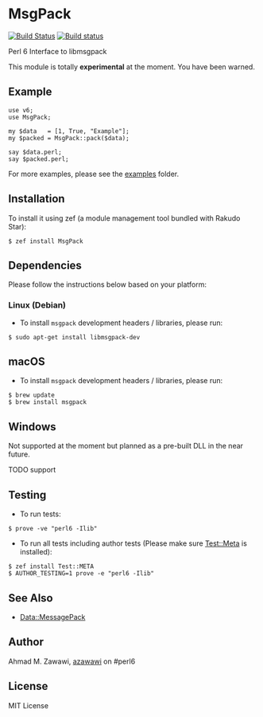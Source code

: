 # MsgPack

 [![Build Status](https://travis-ci.org/azawawi/perl6-msgpack.svg?branch=master)](https://travis-ci.org/azawawi/perl6-msgpack) [![Build status](https://ci.appveyor.com/api/projects/status/github/azawawi/perl6-msgpack?svg=true)](https://ci.appveyor.com/project/azawawi/perl6-msgpack/branch/master)
 
Perl 6 Interface to libmsgpack

This module is totally **experimental** at the moment. You have been warned.

## Example

```Perl6
use v6;
use MsgPack;

my $data   = [1, True, "Example"];
my $packed = MsgPack::pack($data);

say $data.perl;
say $packed.perl;
```

For more examples, please see the [examples](examples) folder.

## Installation

To install it using zef (a module management tool bundled with Rakudo Star):

```
$ zef install MsgPack
```

## Dependencies

Please follow the instructions below based on your platform:

### Linux (Debian)

- To install `msgpack` development headers / libraries, please run:
```
$ sudo apt-get install libmsgpack-dev
```

## macOS

- To install `msgpack` development headers / libraries, please run:
```
$ brew update
$ brew install msgpack
```

## Windows

Not supported at the moment but planned as a pre-built DLL in the near future.

TODO support

## Testing

- To run tests:
```
$ prove -ve "perl6 -Ilib"
```

- To run all tests including author tests (Please make sure
[Test::Meta](https://github.com/jonathanstowe/Test-META) is installed):
```
$ zef install Test::META
$ AUTHOR_TESTING=1 prove -e "perl6 -Ilib"
```

## See Also

- [Data::MessagePack](https://github.com/pierre-vigier/Perl6-Data-MessagePack/)

## Author

Ahmad M. Zawawi, [azawawi](https://github.com/azawawi/) on #perl6

## License

MIT License
